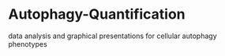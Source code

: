 # Autophagy-Quantification
data analysis and graphical presentations for cellular autophagy phenotypes

